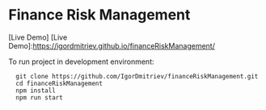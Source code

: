 # Finance Risk Management

[Live Demo]
[Live Demo]:https://igordmitriev.github.io/financeRiskManagement/

To run project in development environment:

```
  git clone https://github.com/IgorDmitriev/financeRiskManagement.git
  cd financeRiskManagement
  npm install
  npm run start
```
